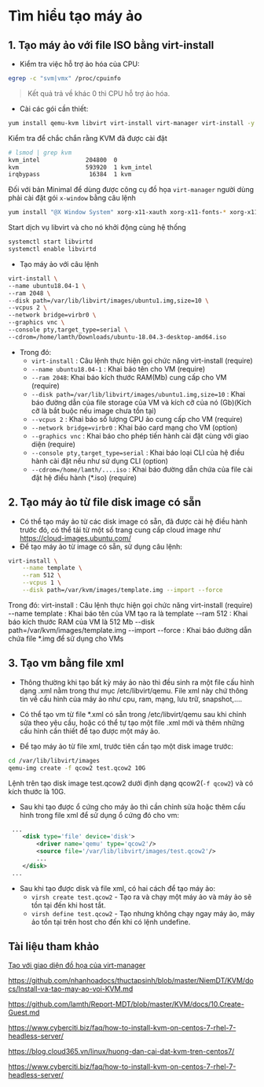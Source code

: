 # Tìm hiểu tạo máy ảo

## 1. Tạo máy ảo với file ISO bằng virt-install

- Kiểm tra việc hỗ trợ ảo hóa của CPU:

```sh
egrep -c "svm|vmx" /proc/cpuinfo
```

>Kết quả trả về khác 0 thì CPU hỗ trợ ảo hóa.

- Cài các gói cần thiết:

```sh
yum install qemu-kvm libvirt virt-install virt-manager virt-install -y
```

Kiểm tra để chắc chắn rằng KVM đã được cài đặt

```sh
# lsmod | grep kvm
kvm_intel             204800  0
kvm                   593920  1 kvm_intel
irqbypass              16384  1 kvm
```

Đối với bản Minimal để dùng được công cụ đồ họa `virt-manager` người dùng phải cài đặt gói `x-window` bằng câu lệnh

```sh
yum install "@X Window System" xorg-x11-xauth xorg-x11-fonts-* xorg-x11-utils -y
```

Start dịch vụ libvirt và cho nó khởi động cùng hệ thống

```sh
systemctl start libvirtd
systemctl enable libvirtd
```


- Tạo máy ảo với câu lệnh

```sh
virt-install \
--name ubuntu18.04-1 \
--ram 2048 \
--disk path=/var/lib/libvirt/images/ubuntu1.img,size=10 \
--vcpus 2 \
--network bridge=virbr0 \
--graphics vnc \
--console pty,target_type=serial \
--cdrom=/home/lamth/Downloads/ubuntu-18.04.3-desktop-amd64.iso
```

- Trong đó:
  - `virt-install` : Câu lệnh thực hiện gọi chức năng virt-install (require)
  - `--name ubuntu18.04-1` : Khai báo tên cho VM (require)
  - `--ram 2048`: Khai báo kích thước RAM(Mb) cung cấp cho VM (require)
  - `--disk path=/var/lib/libvirt/images/ubuntu1.img,size=10` : Khai báo đường dẫn của file storage của VM và kích cỡ của nó (Gb)(Kích cỡ là bắt buộc nếu image chưa tồn tại)
  - `--vcpus 2` : Khai báo số lượng CPU ảo cung cấp cho VM (require)
  - `--network bridge=virbr0` : Khai báo card mạng cho VM (option)
  - `--graphics vnc` : Khai báo cho phép tiến hành cài đặt cùng với giao diện (require)
  - `--console pty,target_type=serial` : Khai báo loại CLI của hệ điều hành cài đặt nếu như sử dụng CLI (option)
  - `--cdrom=/home/lamth/....iso` : Khai báo đường dẫn chứa của file cài đặt hệ điều hành (*.iso) (require)

## 2. Tạo máy ảo từ file disk image có sẵn

- Có thể tạo máy ảo từ các disk image có sẵn, đã được cài hệ điều hành trước đó, có thể tải từ một số trang cung cấp cloud image như <https://cloud-images.ubuntu.com/>
- Để tạo máy ảo từ image có sẵn, sử dụng câu lệnh:

```sh
virt-install \
    --name template \
    --ram 512 \
    --vcpus 1 \
    --disk path=/var/kvm/images/template.img --import --force
```

Trong đó:
virt-install : Câu lệnh thực hiện gọi chức năng virt-install (require)
--name template : Khai báo tên của VM tạo ra là template
--ram 512 : Khai báo kích thước RAM của VM là 512 Mb
--disk path=/var/kvm/images/template.img --import --force : Khai báo đường dẫn chứa file *.img để sử dụng cho VMs

## 3. Tạo vm bằng file xml

- Thông thường khi tạo bất kỳ máy ảo nào thì đều sinh ra một file cấu hình dạng .xml nằm trong thư mục /etc/libvirt/qemu. File xml này chứ thông tin về cấu hình của máy ảo như cpu, ram, mạng, lưu trữ, snapshot,....
- Có thể tạo vm từ file *.xml có sẵn trong /etc/libvirt/qemu sau khi chỉnh sửa theo yêu cầu, hoặc có thể tự tạo một file .xml mới và thêm những cấu hình cần thiết để tạo được một máy ảo.

- Để tạo máy ảo từ file xml, trước tiên cần tạo một disk image trước:

```sh
cd /var/lib/libvirt/images
qemu-img create -f qcow2 test.qcow2 10G
```

Lệnh trên tạo disk image test.qcow2 dưới định dạng qcow2(`-f qcow2`) và có kích thước là 10G.

- Sau khi tạo được ổ cứng cho máy ảo thì cần chỉnh sửa hoặc thêm cấu hình trong file xml để sử dụng ổ cứng đó cho vm:

```xml
 ...
 	<disk type='file' device='disk'>
 		<driver name='qemu' type='qcow2'/>
 		<source file='/var/lib/libvirt/images/test.qcow2'/>
 		...
 	</disk>
 ...
```

- Sau khi tạo được disk và file xml, có hai cách để tạo máy ảo:
  - `virsh create test.qcow2` - Tạo ra và chạy một máy ảo và máy ảo sẽ tồn tại đến khi host tắt.
  - `virsh define test.qcow2` - Tạo nhưng không chạy ngay máy ảo, máy ảo tồn tại trên host cho đến khi có lệnh undefine.


## Tài liệu tham khảo

[Tạo với giao diện đồ họa của virt-manager](https://github.com/nhanhoadocs/thuctapsinh/blob/master/NiemDT/KVM/docs/Install-va-tao-may-ao-voi-KVM.md)

<https://github.com/nhanhoadocs/thuctapsinh/blob/master/NiemDT/KVM/docs/Install-va-tao-may-ao-voi-KVM.md>

<https://github.com/lamth/Report-MDT/blob/master/KVM/docs/10.Create-Guest.md>

<https://www.cyberciti.biz/faq/how-to-install-kvm-on-centos-7-rhel-7-headless-server/>

<https://blog.cloud365.vn/linux/huong-dan-cai-dat-kvm-tren-centos7/>

<https://www.cyberciti.biz/faq/how-to-install-kvm-on-centos-7-rhel-7-headless-server/>

